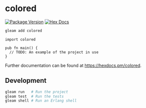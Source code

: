 # colored

[![Package Version](https://img.shields.io/hexpm/v/colored)](https://hex.pm/packages/colored)
[![Hex Docs](https://img.shields.io/badge/hex-docs-ffaff3)](https://hexdocs.pm/colored/)

```sh
gleam add colored
```
```gleam
import colored

pub fn main() {
  // TODO: An example of the project in use
}
```

Further documentation can be found at <https://hexdocs.pm/colored>.

## Development

```sh
gleam run   # Run the project
gleam test  # Run the tests
gleam shell # Run an Erlang shell
```
